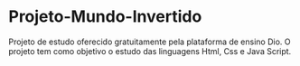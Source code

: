 # Projeto-Mundo-Invertido
Projeto de estudo oferecido gratuitamente pela plataforma de ensino Dio. O projeto tem como objetivo o estudo das linguagens Html, Css e Java Script.
